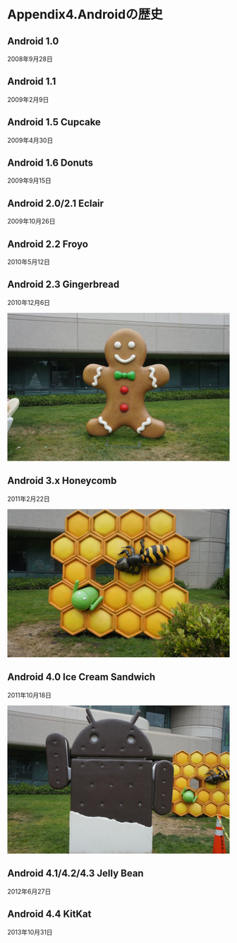 # Appendix4.Androidの歴史

## Android 1.0
2008年9月28日

## Android 1.1
2009年2月9日

## Android 1.5 Cupcake
2009年4月30日


## Android  1.6 Donuts
2009年9月15日


## Android 2.0/2.1 Eclair
2009年10月26日


## Android 2.2 Froyo
2010年5月12日 


## Android 2.3 Gingerbread
2010年12月6日

![](app0305.JPG)

## Android 3.x Honeycomb
2011年2月22日

![](app0306.JPG)

## Android 4.0 Ice Cream Sandwich
2011年10月18日

![](app0307.JPG)

## Android 4.1/4.2/4.3 Jelly Bean
2012年6月27日



## Android 4.4 KitKat
2013年10月31日

